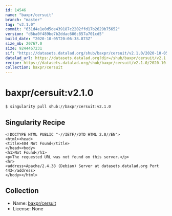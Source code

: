 ```yaml
---
id: 14546
name: "baxpr/cersuit"
branch: "master"
tag: "v2.1.0"
commit: "631d4e1e0d5de439187c2202ffd17b2629b75652"
version: "d6ba0f489be7b2ddac606c857a701cd5"
build_date: "2020-10-05T20:06:38.873Z"
size_mb: 20767.0
size: 9244467231
sif: "https://datasets.datalad.org/shub/baxpr/cersuit/v2.1.0/2020-10-05-631d4e1e-d6ba0f48/d6ba0f489be7b2ddac606c857a701cd5.sif"
datalad_url: https://datasets.datalad.org?dir=/shub/baxpr/cersuit/v2.1.0/2020-10-05-631d4e1e-d6ba0f48/
recipe: https://datasets.datalad.org/shub/baxpr/cersuit/v2.1.0/2020-10-05-631d4e1e-d6ba0f48/Singularity
collection: baxpr/cersuit
---
```


# baxpr/cersuit:v2.1.0

```bash
$ singularity pull shub://baxpr/cersuit:v2.1.0
```

## Singularity Recipe

```singularity
<!DOCTYPE HTML PUBLIC "-//IETF//DTD HTML 2.0//EN">
<html><head>
<title>404 Not Found</title>
</head><body>
<h1>Not Found</h1>
<p>The requested URL was not found on this server.</p>
<hr>
<address>Apache/2.4.38 (Debian) Server at datasets.datalad.org Port 443</address>
</body></html>
```

## Collection

 - Name: [baxpr/cersuit](https://github.com/baxpr/cersuit)
 - License: None

